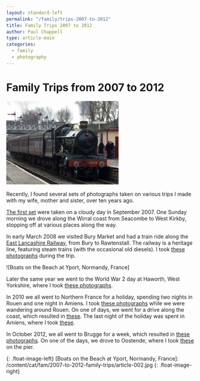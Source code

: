```yaml
---
layout: standard-left
permalink: "/family/trips-2007-to-2012"
title: Family Trips 2007 to 2012
author: Paul Chappell
type: article-main
categories:
  - family
  - photography
---
```

# Family Trips from 2007 to 2012

![Steam Train at Bury Station]

Recently, I found several sets of photographs taken on various trips I made with my wife, mother and sister, over ten years ago.

[The first set](/family/a-trip-along-the-wirral-coast) were taken on a cloudy day in September 2007. One Sunday morning we drove along the Wirral coast from Seacombe to West Kirkby, stopping off at various places along the way. 

In early March 2008 we visited Bury Market and had a train ride along the [East Lancashire Railway](https://www.eastlancsrailway.org.uk/), from Bury to Rawtenstall. The railway is a heritage line, featuring steam trains (with the occasional old diesels). 
I took [these photographs](/family/a-train-ride-on-the-east-lancs-railway) during the trip.

![Boats on the Beach at Yport, Normandy, France]

Later the same year we went to the World War 2 day at Haworth, West Yorkshire, where I took [these photographs](/family/world-war-two-day-haworth).

In 2010 we all went to Northern France for a holiday, spending two nights in Rouen and one night in Amiens. I took [these photographs](/family/two-days-in-rouen) while we were wandering around Rouen. On one of days, we went for a drive along the coast, which resulted in [these](/family/a-drive-to-the-coast-near-rouen). The last night of the holiday was spent in Amiens, where I took [these](/family/a-night-in-amiens).

In October 2012, we all went to Brugge for a week, which resulted in [these photographs](/family/a-week-in-brugge). On one of the days, we drove to Oostende, where I took [these](/family/a-trip-to-oostende-pier) on the pier.

<style>
.standard-left .float-image-left {
    width: 50%;
    max-width: 275px;
}
.standard-left .float-image-right {
    width: 50%;
    max-width: 275px;
}   
@media screen and (min-width: 550px) {
    .standard-left .float-image-left {
        width: 40%;
        max-width: 350px;
    }
    .standard-left .float-image-right {
        width: 40%;
        max-width: 350px;
    }
}
</style>

[Steam Train at Bury Station]: /content/cat/fam/2007-to-2012-family-trips/article-001.jpg 
{: .float-image-left}
[Boats on the Beach at Yport, Normandy, France]: /content/cat/fam/2007-to-2012-family-trips/article-002.jpg 
{: .float-image-right}